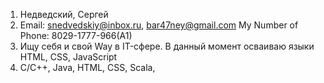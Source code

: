 1. Недведский, Сергей
2. Email: snedvedskiy@inbox.ru, bar47ney@gmail.com
   My Number of Phone: 8029-1777-966(A1)
3. Ищу себя и свой Way в IT-сфере. В данный момент осваиваю языки HTML, CSS, JavaScript 
4. C/C++, Java, HTML, CSS, Scala, 
